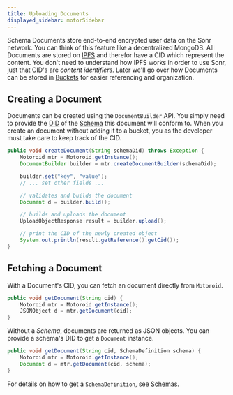 ```yaml
---
title: Uploading Documents
displayed_sidebar: motorSidebar
---
```


Schema Documents store end-to-end encrypted user data on the Sonr network. You can think of this feature like a decentralized MongoDB. All Documents are stored on [IPFS](https://ipfs.io) and therefor have a CID which represent the content. You don't need to understand how IPFS works in order to use Sonr, just that CID's are *content identifiers*. Later we'll go over how Documents can be stored in [Buckets](/docs/motor-sdk/storage/buckets.md) for easier referencing and organization.

## Creating a Document

Documents can be created using the `DocumentBuilder` API. You simply need to provide the [DID](#) of the [Schema](#) this document will conform to. When you create an document without adding it to a bucket, you as the developer must take care to keep track of the CID.

```java
public void createDocument(String schemaDid) throws Exception {
    Motoroid mtr = Motoroid.getInstance();
    DocumentBuilder builder = mtr.createDocumentBuilder(schemaDid);

    builder.set("key", "value");
    // ... set other fields ...

    // validates and builds the document
    Document d = builder.build();

    // builds and uploads the document
    UploadObjectResponse result = builder.upload();

    // print the CID of the newly created object
    System.out.println(result.getReference().getCid());
}
```

## Fetching a Document

With a Document's CID, you can fetch an document directly from `Motoroid`.

```java
public void getDocument(String cid) {
    Motoroid mtr = Motoroid.getInstance();
    JSONObject d = mtr.getDocument(cid);
}
```

Without a *Schema*, documents are returned as JSON objects. You can provide a schema's DID to get a `Document` instance.

```java
public void getDocument(String cid, SchemaDefinition schema) {
    Motoroid mtr = Motoroid.getInstance();
    Document d = mtr.getDocument(cid, schema);
}
```

For details on how to get a `SchemaDefinition`, see [Schemas](/docs/highway/modules/schemas.md).

